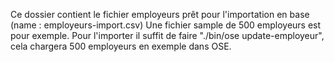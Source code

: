 Ce dossier contient le fichier employeurs prêt pour l'importation en base (name : employeurs-import.csv)
Une fichier sample de 500 employeurs est pour exemple.
Pour l'importer il suffit de faire "./bin/ose update-employeur", cela chargera 500 employeurs en exemple dans OSE.